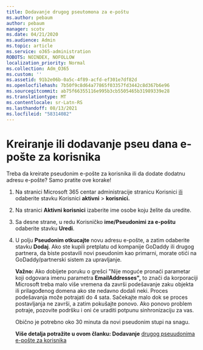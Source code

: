 ```yaml
---
title: Dodavanje drugog pseutomona za e-poštu
ms.author: pebaum
author: pebaum
manager: scotv
ms.date: 04/21/2020
ms.audience: Admin
ms.topic: article
ms.service: o365-administration
ROBOTS: NOINDEX, NOFOLLOW
localization_priority: Normal
ms.collection: Adm_O365
ms.custom: ''
ms.assetid: 91b2e06b-0a5c-4f89-acfd-ef301e7df82d
ms.openlocfilehash: 7b50f9c8d64a77865f03357fd3442c8d367b6e96
ms.sourcegitcommit: ab75f66355116e995b3cb5505465b31989339e28
ms.translationtype: MT
ms.contentlocale: sr-Latn-RS
ms.lasthandoff: 08/13/2021
ms.locfileid: "58314082"
---
```

# <a name="create-or-add-an-email-alias-for-a-user"></a>Kreiranje ili dodavanje pseu dana e-pošte za korisnika

Treba da kreirate pseudonim e-pošte za korisnika ili da dodate dodatnu adresu e-pošte? Samo pratite ove korake!
  
1. Na stranici Microsoft 365 centar administracije stranicu Korisnici [ili](https://go.microsoft.com/fwlink/p/?linkid=834822) odaberite stavku Korisnici **aktivni**  >  **korisnici.**
    
2. Na stranici **Aktivni korisnici** izaberite ime osobe koju želite da uredite. 
    
3. Sa desne strane, u redu Korisničko **ime/Pseudonimi za e-poštu** odaberite stavku **Uredi**.
    
4. U polju **Pseudonim otkucajte** novu adresu e-pošte, a zatim odaberite stavku **Dodaj**. Ako ste kupili pretplatu od kompanije GoDaddy ili drugog partnera, da biste postavili novi pseudonim kao primarni, morate otići na GoDaddy/partnerski sistem za upravljanje. 
    
    **Važno:** Ako dobijete poruku o grešci "Nije moguće pronaći parametar koji odgovara imenu parametra **EmailAddresses",** to znači da korporaciji Microsoft treba malo više vremena da završi podešavanje zaku objekta ili prilagođenog domena ako ste nedavno dodali neki. Proces podešavanja može potrajati do 4 sata. Sačekajte malo dok se proces postavljanja ne završi, a zatim pokušajte ponovo. Ako ponovo problem potraje, pozovite podršku i oni će uraditi potpunu sinhronizaciju za vas.
    
    Obično je potrebno oko 30 minuta da novi pseudonim stupi na snagu.
    
    **Više detalja potražite u ovom članku: Dodavanje** [drugog pseuudonima e-pošte za korisnika](https://docs.microsoft.com/microsoft-365/admin/email/add-another-email-alias-for-a-user)
    

